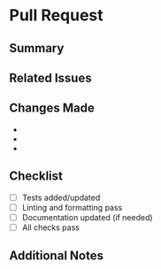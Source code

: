 # Pull Request

## Summary
<!-- Provide a short summary of your changes. -->

## Related Issues
<!-- List any related issues or pull requests. -->

## Changes Made
- 
- 
- 

## Checklist
- [ ] Tests added/updated
- [ ] Linting and formatting pass
- [ ] Documentation updated (if needed)
- [ ] All checks pass

## Additional Notes
<!-- Add any other information or context for the reviewer. --> 